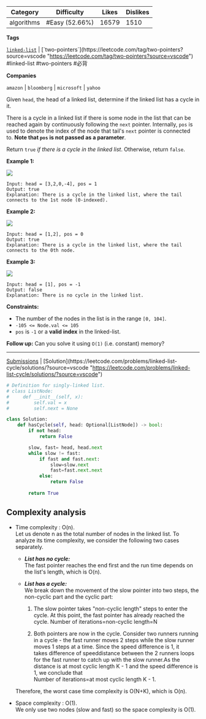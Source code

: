 | Category   | Difficulty     | Likes | Dislikes |
| ---------- | -------------- | ----- | -------- |
| algorithms | #Easy (52.66%) | 16579 | 1510     |

**Tags**

[`linked-list`](https://leetcode.com/tag/linked-list?source=vscode "https://leetcode.com/tag/linked-list?source=vscode") | [`two-pointers`](https://leetcode.com/tag/two-pointers?source=vscode "https://leetcode.com/tag/two-pointers?source=vscode") #linked-list #two-pointers #必背 

**Companies**

`amazon` | `bloomberg` | `microsoft` | `yahoo`

Given `head`, the head of a linked list, determine if the linked list has a cycle in it.

There is a cycle in a linked list if there is some node in the list that can be reached again by continuously following the `next` pointer. Internally, `pos` is used to denote the index of the node that tail's `next` pointer is connected to. **Note that `pos` is not passed as a parameter**.

Return `true` _if there is a cycle in the linked list_. Otherwise, return `false`.

**Example 1:**

![](https://assets.leetcode.com/uploads/2018/12/07/circularlinkedlist.png)

```
Input: head = [3,2,0,-4], pos = 1
Output: true
Explanation: There is a cycle in the linked list, where the tail connects to the 1st node (0-indexed).
```

**Example 2:**

![](https://assets.leetcode.com/uploads/2018/12/07/circularlinkedlist_test2.png)

```
Input: head = [1,2], pos = 0
Output: true
Explanation: There is a cycle in the linked list, where the tail connects to the 0th node.
```

**Example 3:**

![](https://assets.leetcode.com/uploads/2018/12/07/circularlinkedlist_test3.png)

```
Input: head = [1], pos = -1
Output: false
Explanation: There is no cycle in the linked list.
```

**Constraints:**

- The number of the nodes in the list is in the range `[0, 104]`.
- `-105 <= Node.val <= 105`
- `pos` is `-1` or a **valid index** in the linked-list.

**Follow up:** Can you solve it using `O(1)` (i.e. constant) memory?

---

[Submissions](https://leetcode.com/problems/linked-list-cycle/submissions/?source=vscode "https://leetcode.com/problems/linked-list-cycle/submissions/?source=vscode") | [Solution](https://leetcode.com/problems/linked-list-cycle/solutions/?source=vscode "https://leetcode.com/problems/linked-list-cycle/solutions/?source=vscode")



```python
# Definition for singly-linked list.
# class ListNode:
#     def __init__(self, x):
#         self.val = x
#         self.next = None

class Solution:
    def hasCycle(self, head: Optional[ListNode]) -> bool:
        if not head:
            return False

        slow, fast= head, head.next
        while slow != fast:
            if fast and fast.next:
                slow=slow.next
                fast=fast.next.next
            else:
                return False
        
        return True
```

## **Complexity analysis**

- Time complexity : O(n).  
    Let us denote n as the total number of nodes in the linked list. To analyze its time complexity, we consider the following two cases separately.
    
    - _**List has no cycle:**_  
        The fast pointer reaches the end first and the run time depends on the list's length, which is O(n).
        
    - _**List has a cycle:**_  
        We break down the movement of the slow pointer into two steps, the non-cyclic part and the cyclic part:
        
        1. The slow pointer takes "non-cyclic length" steps to enter the cycle. At this point, the fast pointer has already reached the cycle. Number of iterations=non-cyclic length=N
            
        2. Both pointers are now in the cycle. Consider two runners running in a cycle - the fast runner moves 2 steps while the slow runner moves 1 steps at a time. Since the speed difference is 1, it takes difference of speeddistance between the 2 runners​ loops for the fast runner to catch up with the slow runner.As the distance is at most cyclic length K - 1 and the speed difference is 1, we conclude that  
            Number of iterations=at most cyclic length K - 1.
            
    
    Therefore, the worst case time complexity is O(N+K), which is O(n).
    
- Space complexity : O(1).  
    We only use two nodes (slow and fast) so the space complexity is O(1).